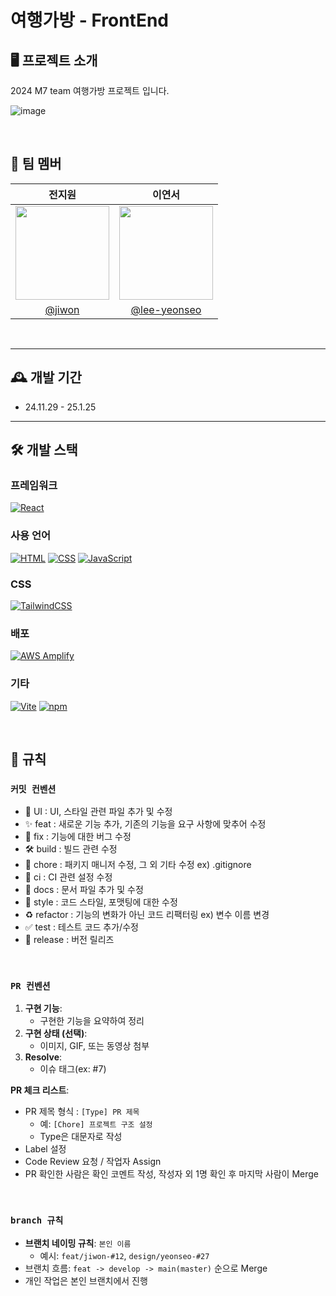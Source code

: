 # 여행가방 - FrontEnd



## 🖥️ 프로젝트 소개
2024 M7 team 여행가방 프로젝트 입니다.
<br>

![image](https://github.com/user-attachments/assets/724cb45d-576a-456b-98dc-1786be8b7599)

<br>



## 👥 팀 멤버

|  **전지원**  |  **이연서**  |
| :----------: | :----------: |
| <img src="https://github.com/user-attachments/assets/3fff8e3b-3e2c-4c00-9a1e-c92c25eb493e" width="150"/> | <img src="https://github.com/user-attachments/assets/1f35c4bb-b13a-41c5-ac87-e1eb7586d326" width="150"/> |
| [@jiwon](https://github.com/jiwon) | [@lee-yeonseo](https://github.com/lee-yeonseo) |


<br>

---

## 🕰️ 개발 기간

- 24.11.29 - 25.1.25

---

## 🛠️ 개발 스택

### 프레임워크

[![React](https://img.shields.io/badge/-React-61DAFB?logo=React&logoColor=white&style=flat)](https://reactjs.org/)

### 사용 언어

[![HTML](https://img.shields.io/badge/-HTML-E34F26?logo=HTML5&logoColor=white&style=flat)](https://developer.mozilla.org/en-US/docs/Web/HTML)
[![CSS](https://img.shields.io/badge/-CSS-1572B6?logo=CSS3&logoColor=white&style=flat)](https://developer.mozilla.org/en-US/docs/Web/CSS)
[![JavaScript](https://img.shields.io/badge/-JavaScript-F7DF1E?logo=JavaScript&logoColor=black&style=flat)](https://developer.mozilla.org/en-US/docs/Web/JavaScript)

### CSS

[![TailwindCSS](https://img.shields.io/badge/-TailwindCSS-06B6D4?logo=TailwindCSS&logoColor=white&style=flat)](https://tailwindcss.com/)

### 배포

[![AWS Amplify](https://img.shields.io/badge/-AWS_Amplify-FF9900?logo=AWS-Amplify&logoColor=white&style=flat)](https://aws.amazon.com/amplify/)

### 기타

[![Vite](https://img.shields.io/badge/-Vite-646CFF?logo=Vite&logoColor=white&style=flat)](https://vitejs.dev/)
[![npm](https://img.shields.io/badge/-npm-CB3837?logo=npm&logoColor=white&style=flat)](https://www.npmjs.com/)

<br>



## 📝 규칙

### `커밋 컨벤션`

- 💄 UI : UI, 스타일 관련 파일 추가 및 수정
- ✨ feat : 새로운 기능 추가, 기존의 기능을 요구 사항에 맞추어 수정
- 🐛 fix : 기능에 대한 버그 수정
- 🛠️ build : 빌드 관련 수정
- 🔧 chore : 패키지 매니저 수정, 그 외 기타 수정 ex) .gitignore
- 👷 ci : CI 관련 설정 수정
- 📝 docs : 문서 파일 추가 및 수정
- 🎨 style : 코드 스타일, 포맷팅에 대한 수정
- ♻️ refactor : 기능의 변화가 아닌 코드 리팩터링 ex) 변수 이름 변경
- ✅ test : 테스트 코드 추가/수정
- 🔖 release : 버전 릴리즈

<br>

### `PR 컨벤션`

1. **구현 기능**:
    - 구현한 기능을 요약하여 정리
2. **구현 상태 (선택)**:
    - 이미지, GIF, 또는 동영상 첨부
3. **Resolve**:
    - 이슈 태그(ex: #7)

**PR 체크 리스트**:
- PR 제목 형식 : `[Type] PR 제목`
    - 예: `[Chore] 프로젝트 구조 설정`
    - Type은 대문자로 작성
- Label 설정
- Code Review 요청 / 작업자 Assign
- PR 확인한 사람은 확인 코멘트 작성, 작성자 외 1명 확인 후 마지막 사람이 Merge

<br>

### `branch 규칙`

- **브랜치 네이밍 규칙**: `본인 이름`
    - 예시: `feat/jiwon-#12`, `design/yeonseo-#27`
- 브랜치 흐름: `feat -> develop -> main(master)` 순으로 Merge
- 개인 작업은 본인 브랜치에서 진행

